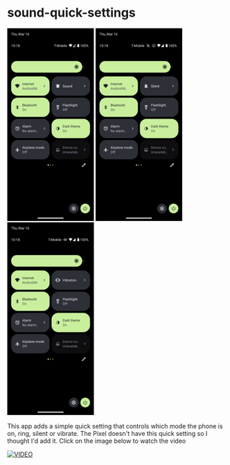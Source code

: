 # sound-quick-settings
<p float="middle">
  <img src="img/sound.png" width="200" />
  <img src="img/silent.png" width="200" />
  <img src="img/vibration.png" width="200" />
</p>

This app adds a simple quick setting that controls which mode the phone is on, ring, silent or vibrate.
The Pixel doesn't have this quick setting so I thought I'd add it. Click on the image below to watch the video

[![VIDEO](http://img.youtube.com/vi/X_UN7yV5LCI/0.jpg)](https://www.youtube.com/watch?v=X_UN7yV5LCI)
